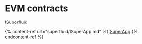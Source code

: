 # EVM contracts

[ISuperfluid](interfaces/superfluid/ISuperfluid.md)

{% content-ref url="superfluid/ISuperApp.md" %}
[SuperApp](interfaces/superfluid/ISuperApp.md)
{% endcontent-ref %}

